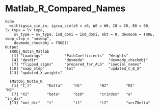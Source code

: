 # Matlab_R_Compared_Names

    Code
      with(igsca_sim_in, igsca_sim(z0 = z0, W0 = W0, C0 = C0, B0 = B0, lv_type = lv_type,
        ov_type = ov_type, ind_domi = ind_domi, nbt = 0, devmode = TRUE, swap_step = "noswap",
        devmode_checkobj = TRUE))
    Output
      $RObj_NotIn_Matlab
       [1] "Loadings"          "PathCoefficients"  "Weights"          
       [4] "devdir"            "devmode"           "devmode_checkobj" 
       [7] "flipped_signs"     "prepared_for_ALS"  "special_names"    
      [10] "swap_step"         "tot"               "updated_C_B_D"    
      [13] "updated_X_weights"
      
      $MatObj_NotIn_R
       [1] "C_t"       "Delta"     "H1"        "H2"        "M1"        "M2"       
       [7] "XI"        "beta"      "bz0"       "crindex"   "e"         "in_dir"   
      [13] "out_dir"   "t"         "t1"        "t2"        "vecZDelta"
      

